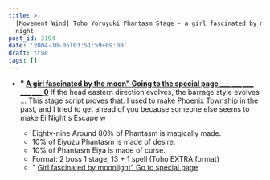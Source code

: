 ```yaml
---
title: >-
  [Movement Wind] Toho Yoruyuki Phantasm Stage - a girl fascinated by moonlit
  night
post_id: 3194
date: '2004-10-05T03:51:59+09:00'
draft: true
tags: []
---
```


*   **" [A girl fascinated by the moon" Going to the special page ___ ___ ___ ___ ___ 0](https://danmaq.com/tag/touhou-in-phantasm)** If the head eastern direction evolves, the barrage style evolves ... This stage script proves that. I used to make [Phoenix Township in the](https://danmaq.com/tag/touhou-eosd-phantasm) past, and I tried to get ahead of you because someone else seems to make Ei Night's Escape w
    
    *   Eighty-nine Around 80% of Phantasm is magically made.
    *   10% of Eiyuzu Phantasm is made of desire.
    *   10% of Phantasm Eiya is made of curse.
    *   Format: 2 boss 1 stage, 13 + 1 spell (Toho EXTRA format)
    *   " [Girl fascinated by moonlight" Go to special page](https://danmaq.com/tag/touhou-in-phantasm)

